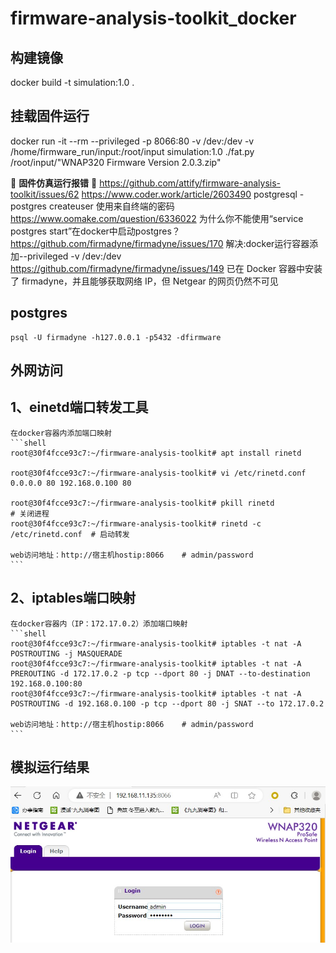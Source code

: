 # firmware-analysis-toolkit_docker

## 构建镜像
docker build -t simulation:1.0 .

## 挂载固件运行
docker run -it --rm --privileged -p 8066:80 -v /dev:/dev -v /home/firmware_run/input:/root/input simulation:1.0 ./fat.py  /root/input/"WNAP320 Firmware Version 2.0.3.zip"


🚩 **固件仿真运行报错** 🚩
	https://github.com/attify/firmware-analysis-toolkit/issues/62
	https://www.coder.work/article/2603490  postgresql - postgres createuser 使用来自终端的密码
	https://www.oomake.com/question/6336022  为什么你不能使用“service postgres start”在docker中启动postgres？
	https://github.com/firmadyne/firmadyne/issues/170    解决:docker运行容器添加--privileged -v /dev:/dev
	https://github.com/firmadyne/firmadyne/issues/149  已在 Docker 容器中安装了 firmadyne，并且能够获取网络 IP，但 Netgear 的网页仍然不可见

## postgres
```service postgresql start
psql -U firmadyne -h127.0.0.1 -p5432 -dfirmware
```

## 外网访问
## 1、einetd端口转发工具
	在docker容器内添加端口映射
	```shell
	root@30f4fcce93c7:~/firmware-analysis-toolkit# apt install rinetd
	
	root@30f4fcce93c7:~/firmware-analysis-toolkit# vi /etc/rinetd.conf
	0.0.0.0 80 192.168.0.100 80

	root@30f4fcce93c7:~/firmware-analysis-toolkit# pkill rinetd   		       # 关闭进程
	root@30f4fcce93c7:~/firmware-analysis-toolkit# rinetd -c /etc/rinetd.conf  # 启动转发
	
	web访问地址：http://宿主机hostip:8066    # admin/password
	```

## 2、iptables端口映射
	在docker容器内（IP：172.17.0.2）添加端口映射
	```shell
	root@30f4fcce93c7:~/firmware-analysis-toolkit# iptables -t nat -A POSTROUTING -j MASQUERADE
	root@30f4fcce93c7:~/firmware-analysis-toolkit# iptables -t nat -A PREROUTING -d 172.17.0.2 -p tcp --dport 80 -j DNAT --to-destination 192.168.0.100:80
	root@30f4fcce93c7:~/firmware-analysis-toolkit# iptables -t nat -A POSTROUTING -d 192.168.0.100 -p tcp --dport 80 -j SNAT --to 172.17.0.2
	
	web访问地址：http://宿主机hostip:8066    # admin/password
	```

  ## 模拟运行结果
  ![image](https://github.com/leiwuhen92/firmware-analysis-toolkit_docker/blob/main/document/WNAP320.jpg)
 
	
